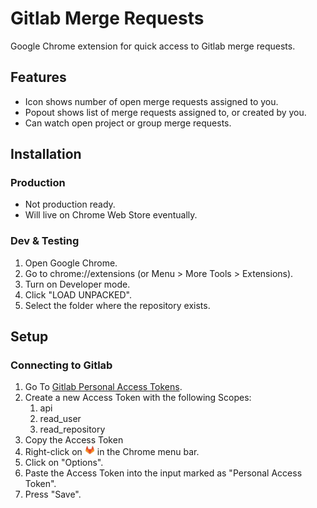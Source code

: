 # Gitlab Merge Requests

Google Chrome extension for quick access to Gitlab merge requests.

## Features
- Icon shows number of open merge requests assigned to you.
- Popout shows list of merge requests assigned to, or created by you.
- Can watch open project or group merge requests.

## Installation

### Production
- Not production ready.
- Will live on Chrome Web Store eventually.

### Dev & Testing
1. Open Google Chrome.
2. Go to chrome://extensions (or Menu > More Tools > Extensions).
3. Turn on Developer mode.
4. Click "LOAD UNPACKED".
5. Select the folder where the repository exists.

## Setup

### Connecting to Gitlab
1. Go To [Gitlab Personal Access Tokens](https://gitlab.com/profile/personal_access_tokens).
2. Create a new Access Token with the following Scopes:
    1. api
    2. read_user
    3. read_repository
3. Copy the Access Token
4. Right-click on <img src='icon.png' alt='Gitlab Logo' height='16px'/> in the Chrome menu bar.
5. Click on "Options".
6. Paste the Access Token into the input marked as "Personal Access Token".
7. Press "Save".
